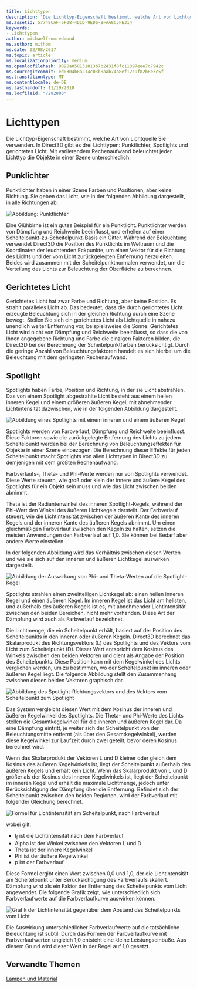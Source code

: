 ```yaml
---
title: Lichttypen
description: 'Die Lichttyp-Eigenschaft bestimmt, welche Art von Lichtquelle Sie verwenden. In Direct3D gibt es drei Lichttypen: Punktlichter, Spotlights und gerichtetes Licht.'
ms.assetid: 57748CAF-6F08-4D1D-9ED6-8FAA8C5FE314
keywords:
- Lichttypen
author: michaelfromredmond
ms.author: mithom
ms.date: 02/08/2017
ms.topic: article
ms.localizationpriority: medium
ms.openlocfilehash: 9898a050131813b7b2431f8fc11397eee7c7942c
ms.sourcegitcommit: ed0304b8a214c03b8aab74b8ef12c9f82b8e3c5f
ms.translationtype: MT
ms.contentlocale: de-DE
ms.lasthandoff: 11/19/2018
ms.locfileid: "7292883"
---
```

# <a name="light-types"></a>Lichttypen


Die Lichttyp-Eigenschaft bestimmt, welche Art von Lichtquelle Sie verwenden. In Direct3D gibt es drei Lichttypen: Punktlichter, Spotlights und gerichtetes Licht. Mit variierendem Rechenaufwand beleuchtet jeder Lichttyp die Objekte in einer Szene unterschiedlich.

## <a name="span-idpointlightspanspan-idpointlightspanspan-idpointlightspanpoint-light"></a><span id="Point_Light"></span><span id="point_light"></span><span id="POINT_LIGHT"></span>Punklichter


Punktlichter haben in einer Szene Farben und Positionen, aber keine Richtung. Sie geben das Licht, wie in der folgenden Abbildung dargestellt, in alle Richtungen ab.

![Abbildung: Punktlichter](images/ptlight.png)

Eine Glühbirne ist ein gutes Beispiel für ein Punktlicht. Punktlichter werden von Dämpfung und Reichweite beeinflusst, und erhellen auf einer Scheitelpunkt-zu-Scheitelpunkt-Basis ein Gitter. Während der Beleuchtung verwendet Direct3D die Position des Punktlichts im Weltraum und die Koordinaten der leuchtenden Eckpunkte, um einen Vektor für die Richtung des Lichts und der vom Licht zurückgelegten Entfernung herzuleiten. Beides wird zusammen mit der Scheitelpunktnormalen verwendet, um die Verteilung des Lichts zur Beleuchtung der Oberfläche zu berechnen.

## <a name="span-iddirectionallightspanspan-iddirectionallightspanspan-iddirectionallightspandirectional-light"></a><span id="Directional_Light"></span><span id="directional_light"></span><span id="DIRECTIONAL_LIGHT"></span>Gerichtetes Licht


Gerichtetes Licht hat zwar Farbe und Richtung, aber keine Position. Es strahlt paralleles Licht ab. Das bedeutet, dass die durch gerichtetes Licht erzeugte Beleuchtung sich in der gleichen Richtung durch eine Szene bewegt. Stellen Sie sich ein gerichtetes Licht als Lichtquelle in nahezu unendlich weiter Entfernung vor, beispielsweise die Sonne. Gerichtetes Licht wird nicht von Dämpfung und Reichweite beeinflusst, so dass die von Ihnen angegebene Richtung und Farbe die einzigen Faktoren bilden, die Direct3D bei der Berechnung der Scheitelpunktfarben berücksichtigt. Durch die geringe Anzahl von Beleuchtungsfaktoren handelt es sich hierbei um die Beleuchtung mit dem geringsten Rechenaufwand.

## <a name="span-idspotlightspanspan-idspotlightspanspan-idspotlightspanspotlight"></a><span id="SpotLight"></span><span id="spotlight"></span><span id="SPOTLIGHT"></span>Spotlight


Spotlights haben Farbe, Position und Richtung, in der sie Licht abstrahlen. Das von einem Spotlight abgestrahlte Licht besteht aus einem hellen inneren Kegel und einem größeren äußeren Kegel, mit abnehmender Lichtintensität dazwischen, wie in der folgenden Abbildung dargestellt.

![Abbildung eines Spotlights mit einem inneren und einem äußeren Kegel](images/spotlt.png)

Spotlights werden von Farbverlauf, Dämpfung und Reichweite beeinflusst. Diese Faktoren sowie die zurückgelegte Entfernung des Lichts zu jedem Scheitelpunkt werden bei der Berechnung von Beleuchtungseffekten für Objekte in einer Szene einbezogen. Die Berechnung dieser Effekte für jeden Scheitelpunkt macht Spotlights von allen Lichttypen in Direct3D zu demjenigen mit dem größten Rechenaufwand.

Farbverlaufs-, Theta- und Phi-Werte werden nur von Spotlights verwendet. Diese Werte steuern, wie groß oder klein der innere und äußere Kegel des Spotlights für ein Objekt sein muss und wie das Licht zwischen beiden abnimmt.

Theta ist der Radiantenwinkel des inneren Spotlight-Kegels, während der Phi-Wert den Winkel des äußeren Lichtkegels darstellt. Der Farbverlauf steuert, wie die Lichtintensität zwischen der äußeren Kante des inneren Kegels und der inneren Kante des äußeren Kegels abnimmt. Um einen gleichmäßigen Farbverlauf zwischen den Kegeln zu halten, setzen die meisten Anwendungen den Farbverlauf auf 1,0. Sie können bei Bedarf aber andere Werte einstellen.

In der folgenden Abbildung wird das Verhältnis zwischen diesen Werten und wie sie sich auf den inneren und äußeren Lichtkegel auswirken dargestellt.

![Abbildung der Auswirkung von Phi- und Theta-Werten auf die Spotlight-Kegel](images/spotlt2.png)

Spotlights strahlen einen zweitteiligen Lichtkegel ab: einen hellen inneren Kegel und einen äußeren Kegel. Im inneren Kegel ist das Licht am hellsten, und außerhalb des äußeren Kegels ist es, mit abnehmender Lichtintensität zwischen den beiden Bereichen, nicht mehr vorhanden. Diese Art der Dämpfung wird auch als Farbverlauf bezeichnet.

Die Lichtmenge, die ein Scheitelpunkt erhält, basiert auf der Position des Scheitelpunkts in den inneren oder äußeren Kegeln. Direct3D berechnet das Skalarprodukt des Richtungsvektors (L) des Spotlights und des Vektors vom Licht zum Scheitelpunkt (D). Dieser Wert entspricht dem Kosinus des Winkels zwischen den beiden Vektoren und dient als Angabe der Position des Scheitelpunkts. Diese Position kann mit dem Kegelwinkel des Lichts verglichen werden, um zu bestimmen, wo der Scheitelpunkt im inneren oder äußeren Kegel liegt. Die folgende Abbildung stellt den Zusammenhang zwischen diesen beiden Vektoren graphisch dar.

![Abbildung des Spotlight-Richtungsvektors und des Vektors vom Scheitelpunkt zum Spotlight](images/spotalg1.png)

Das System vergleicht diesen Wert mit dem Kosinus der inneren und äußeren Kegelwinkel des Spotlights. Die Theta- und Phi-Werte des Lichts stellen die Gesamtkegelwinkel für die inneren und äußeren Kegel dar. Da eine Dämpfung eintritt, je weiter sich der Scheitelpunkt von der Beleuchtungsmitte entfernt (als über den Gesamtkegelwinkel), werden diese Kegelwinkel zur Laufzeit durch zwei geteilt, bevor deren Kosinus berechnet wird.

Wenn das Skalarprodukt der Vektoren L und D kleiner oder gleich dem Kosinus des äußeren Kegelwinkels ist, liegt der Scheitelpunkt außerhalb des äußeren Kegels und erhält kein Licht. Wenn das Skalarprodukt von L und D größer als der Kosinus des inneren Kegelwinkels ist, liegt der Scheitelpunkt im inneren Kegel und erhält die maximale Lichtmenge, jedoch unter Berücksichtigung der Dämpfung über die Entfernung. Befindet sich der Scheitelpunkt zwischen den beiden Regionen, wird der Farbverlauf mit folgender Gleichung berechnet.

![Formel für Lichtintensität am Scheitelpunkt, nach Farbverlauf](images/falloff.png)

wobei gilt:

-   I<sub>f</sub> ist die Lichtintensität nach dem Farbverlauf
-   Alpha ist der Winkel zwischen den Vektoren L und D
-   Theta ist der innere Kegelwinkel
-   Phi ist der äußere Kegelwinkel
-   p ist der Farbverlauf

Diese Formel ergibt einen Wert zwischen 0,0 und 1,0, der die Lichtintensität am Scheitelpunkt unter Berücksichtigung des Farbverlaufs skaliert. Dämpfung wird als ein Faktor der Entfernung des Scheitelpunkts vom Licht angewendet. Die folgende Grafik zeigt, wie unterschiedlich sich Farbverlaufwerte auf die Farbverlaufkurve auswirken können.

![Grafik der Lichtintensität gegenüber dem Abstand des Scheitelpunkts vom Licht](images/fallgraf.png)

Die Auswirkung unterschiedlicher Farbverlaufwerte auf die tatsächliche Beleuchtung ist subtil. Durch das Formen der Farbverlaufkurve mit Farbverlaufwerten ungleich 1,0 entsteht eine kleine Leistungseinbuße. Aus diesem Grund wird dieser Wert in der Regel auf 1,0 gesetzt.

## <a name="span-idrelated-topicsspanrelated-topics"></a><span id="related-topics"></span>Verwandte Themen


[Lampen und Material](lights-and-materials.md)

 

 




